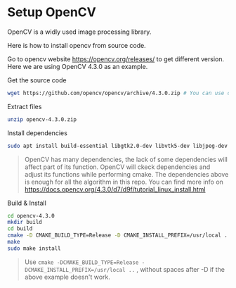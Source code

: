 # Setup OpenCV

OpenCV is a widly used image processing library.

Here is how to install opencv from source code.

Go to opencv website <https://opencv.org/releases/> to get different version. Here we are using OpenCV 4.3.0 as an example.

Get the source code

```bash
wget https://github.com/opencv/opencv/archive/4.3.0.zip # You can use other download tools
```

Extract files

```bash
unzip opencv-4.3.0.zip
```

Install dependencies

```bash
sudo apt install build-essential libgtk2.0-dev libvtk5-dev libjpeg-dev libtiff4-dev libjasper-dev libopenexr-dev libtbb-dev
```

> OpenCV has many dependencies, the lack of some dependencies will affect part of its function. OpenCV will ckeck dependencies and adjust its functions while performing cmake. The dependencies above is enough for all the algorithm in this repo. You can find more info on <https://docs.opencv.org/4.3.0/d7/d9f/tutorial_linux_install.html>

Build & Install

```bash
cd opencv-4.3.0
mkdir build
cd build
cmake -D CMAKE_BUILD_TYPE=Release -D CMAKE_INSTALL_PREFIX=/usr/local ..
make
sudo make install
```

> Use `cmake -DCMAKE_BUILD_TYPE=Release -DCMAKE_INSTALL_PREFIX=/usr/local ..` , without spaces after -D if the above example doesn't work.